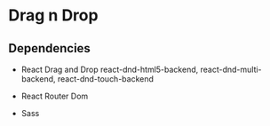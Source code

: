 # Drag n Drop

## Dependencies

- React Drag and Drop
    react-dnd-html5-backend,
    react-dnd-multi-backend,
    react-dnd-touch-backend

- React Router Dom
- Sass